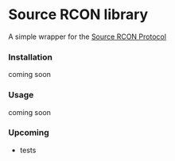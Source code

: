 # Source RCON library

A simple wrapper for the [Source RCON Protocol](https://developer.valvesoftware.com/wiki/Source_RCON_Protocol)

### Installation

coming soon

### Usage

coming soon

### Upcoming

- tests
